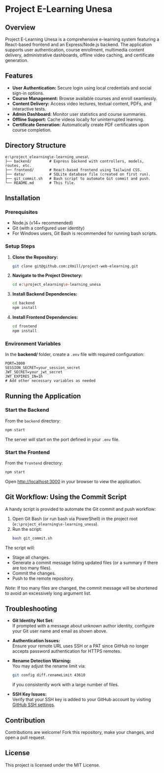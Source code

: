 # Project E-Learning Unesa

## Overview
Project E-Learning Unesa is a comprehensive e-learning system featuring a React-based frontend and an Express/Node.js backend. The application supports user authentication, course enrollment, multimedia content delivery, administrative dashboards, offline video caching, and certificate generation.

## Features
- **User Authentication:** Secure login using local credentials and social sign-in options.
- **Course Management:** Browse available courses and enroll seamlessly.
- **Content Delivery:** Access video lectures, textual content, PDFs, and interactive tests.
- **Admin Dashboard:** Monitor user statistics and course summaries.
- **Offline Support:** Cache videos locally for uninterrupted learning.
- **Certificate Generation:** Automatically create PDF certificates upon course completion.

## Directory Structure
```
e:\project_elearning\e-learning_unesa\
├── backend/        # Express backend with controllers, models, routes, etc.
├── frontend/       # React-based frontend using Tailwind CSS.
├── data/           # SQLite database file (created on first run).
├── git_commit.sh   # Bash script to automate Git commit and push.
└── README.md       # This file.
```

## Installation

### Prerequisites
- Node.js (v14+ recommended)
- Git (with a configured user identity)
- For Windows users, Git Bash is recommended for running bash scripts.

### Setup Steps
1. **Clone the Repository:**
   ```bash
   git clone git@github.com:zXmill/project-web-elearning.git
   ```
2. **Navigate to the Project Directory:**
   ```bash
   cd e:\project_elearning\e-learning_unesa
   ```
3. **Install Backend Dependencies:**
   ```bash
   cd backend
   npm install
   ```
4. **Install Frontend Dependencies:**
   ```bash
   cd frontend
   npm install
   ```


### Environment Variables
In the **backend/** folder, create a `.env` file with required configuration:
```dotenv
PORT=3000
SESSION_SECRET=your_session_secret
JWT_SECRET=your_jwt_secret
JWT_EXPIRES_IN=1h
# Add other necessary variables as needed
```

## Running the Application

### Start the Backend
From the `backend` directory:
```bash
npm start
```
The server will start on the port defined in your `.env` file.

### Start the Frontend
From the `frontend` directory:
```bash
npm start
```
Open [http://localhost:3000](http://localhost:3000) in your browser to view the application.

## Git Workflow: Using the Commit Script

A handy script is provided to automate the Git commit and push workflow:

1. Open Git Bash (or run bash via PowerShell) in the project root (`e:\project_elearning\e-learning_unesa`).
2. Run the script:
   ```bash
   bash git_commit.sh
   ```
   
The script will:
- Stage all changes.
- Generate a commit message listing updated files (or a summary if there are too many files).
- Commit the changes.
- Push to the remote repository.

*Note:* If too many files are changed, the commit message will be shortened to avoid an excessively long argument list.

## Troubleshooting

- **Git Identity Not Set:**  
  If prompted with a message about unknown author identity, configure your Git user name and email as shown above.

- **Authentication Issues:**  
  Ensure your remote URL uses SSH or a PAT since GitHub no longer accepts password authentication for HTTPS remotes.

- **Rename Detection Warning:**  
  You may adjust the rename limit via:  
  ```bash
  git config diff.renameLimit 43610
  ```
  if you consistently work with a large number of files.

- **SSH Key Issues:**  
  Verify that your SSH key is added to your GitHub account by visiting [GitHub SSH settings](https://github.com/settings/keys).

## Contribution
Contributions are welcome! Fork this repository, make your changes, and open a pull request.

## License
This project is licensed under the MIT License.